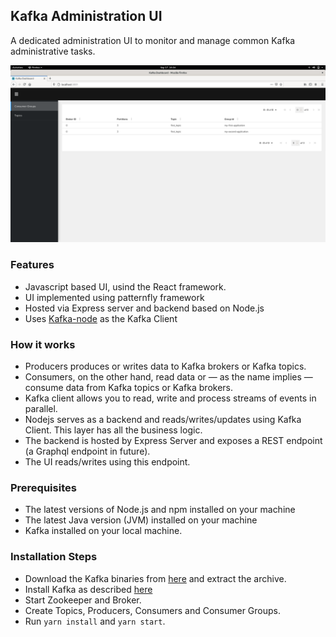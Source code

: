 ## Kafka Administration UI
A dedicated administration UI to monitor and manage common Kafka administrative tasks.

![Adminitrative UI Screenshot](/public/React-Kafka-poc.png?raw=true "Kafka Dashboard")

### Features
- Javascript based UI, usind the React framework.
- UI implemented using patternfly framework
- Hosted via Express server and backend based on Node.js
- Uses [Kafka-node](https://github.com/SOHU-Co/kafka-node) as the Kafka Client

### How it works
- Producers produces or writes data to Kafka brokers or Kafka topics.
- Consumers, on the other hand, read data or — as the name implies — consume data from Kafka topics or Kafka brokers.
- Kafka client allows you to read, write and process streams of events in parallel.
- Nodejs serves as a backend and reads/writes/updates using Kafka Client. This layer has all the business logic.
- The backend is hosted by Express Server and exposes a REST endpoint (a Graphql endpoint in future).
- The UI reads/writes using this endpoint.

### Prerequisites

- The latest versions of Node.js and npm installed on your machine
- The latest Java version (JVM) installed on your machine
- Kafka installed on your local machine.

### Installation Steps
- Download the Kafka binaries from [here](https://www.apache.org/dyn/closer.cgi?path=/kafka/2.3.0/kafka_2.12-2.3.0.tgz) and extract the archive.<br/>
- Install Kafka as described [here](https://kafka.apache.org/quickstart)
- Start Zookeeper and Broker.
- Create Topics, Producers, Consumers and Consumer Groups.
- Run `yarn install` and `yarn start`.
